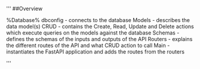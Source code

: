 
'''
##Overview

%Database%
dbconfig - connects to the database
Models - describes the data model(s)
CRUD - contains the Create, Read, Update and Delete actions which execute queries on the models against the database
Schemas - defines the schemas of the inputs and outputs of the API
Routers - explains the different routes of the API and what CRUD action to call
Main - instantiates the FastAPI application and adds the routes from the routers


'''
